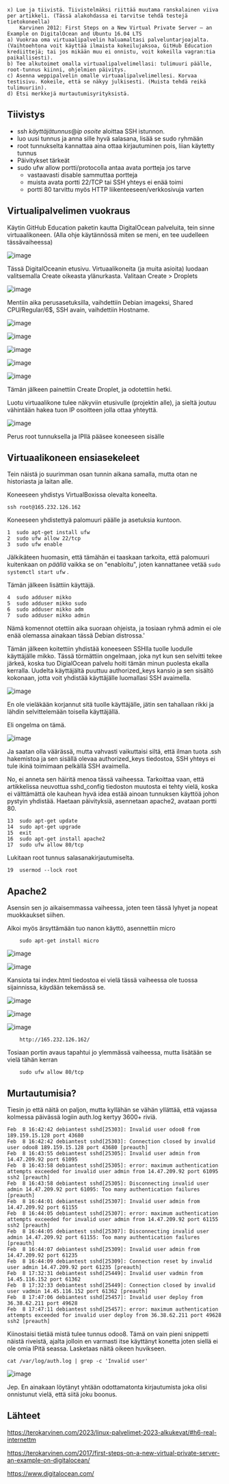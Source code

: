     
    x) Lue ja tiivistä. Tiivistelmäksi riittää muutama ranskalainen viiva per artikkeli. (Tässä alakohdassa ei tarvitse tehdä testejä tietokoneella)
        Karvinen 2012: First Steps on a New Virtual Private Server – an Example on DigitalOcean and Ubuntu 16.04 LTS
    a) Vuokraa oma virtuaalipalvelin haluamaltasi palveluntarjoajalta. (Vaihtoehtona voit käyttää ilmaista kokeilujaksoa, GitHub Education krediittejä; tai jos mikään muu ei onnistu, voit kokeilla vagran:tia paikallisesti).
    b) Tee alkutoimet omalla virtuaalipalvelimellasi: tulimuuri päälle, root-tunnus kiinni, ohjelmien päivitys.
    c) Asenna weppipalvelin omalle virtuaalipalvelimellesi. Korvaa testisivu. Kokeile, että se näkyy julkisesti. (Muista tehdä reikä tulimuuriin).
    d) Etsi merkkejä murtautumisyrityksistä.


## Tiivistys

- ssh _käyttäjätunnus_@_ip osoite_ aloittaa SSH istunnon.
- luo uusi tunnus ja anna sille hyvä salasana, lisää se sudo ryhmään
- root tunnukselta kannattaa aina ottaa kirjautuminen pois, liian käytetty tunnus
- Päivitykset tärkeät
- sudo ufw allow portti/protocolla antaa avata portteja jos tarve
    - vastaavasti disable sammuttaa portteja
    - muista avata portti 22/TCP tai SSH yhteys ei enää toimi
    - portti 80 tarvittu myös HTTP liikenteeseen/verkkosivuja varten


## Virtualipalvelimen vuokraus

Käytin GitHub Education paketin kautta DigitalOcean palveluita, tein sinne virtuaalikoneen. (Alla ohje käytännössä miten se meni, en tee uudelleen tässävaiheessa)

![image](https://user-images.githubusercontent.com/122888695/217696642-5dffb9da-8bd4-4188-b855-89ffa4d828d3.png)

Tässä DigitalOceanin etusivu. Virtuaalikoneita (ja muita asioita) luodaan valitsemalla Create oikeasta ylänurkasta. Valitaan Create > Droplets

![image](https://user-images.githubusercontent.com/122888695/217696773-5043539f-af2c-402b-a6b6-d68701d1a205.png)

Mentiin aika perusasetuksilla, vaihdettiin Debian imageksi, Shared CPU/Regular/6$, SSH avain, vaihdettiin Hostname.

![image](https://user-images.githubusercontent.com/122888695/217697053-0c798a26-c842-4617-ad84-64de9af1e5eb.png)

![image](https://user-images.githubusercontent.com/122888695/217697098-5fa417b9-9a4e-4c38-9e2a-fbf90876542c.png)

![image](https://user-images.githubusercontent.com/122888695/217697133-a3eb192c-96cf-4213-962f-5f63c0d0c0dc.png)

![image](https://user-images.githubusercontent.com/122888695/217697164-1dccba89-645d-401d-8dbf-ce0a14a124a2.png)

![image](https://user-images.githubusercontent.com/122888695/217697277-6c71c0bf-8171-4e86-abf6-29db888a3eb5.png)

Tämän jälkeen painettiin Create Droplet, ja odotettiin hetki.

Luotu virtuaalikone tulee näkyviin etusivulle (projektin alle), ja sieltä joutuu vähintään hakea tuon IP osoitteen jolla ottaa yhteyttä.

![image](https://user-images.githubusercontent.com/122888695/217697633-4f0c836f-0553-4b58-9796-8041417bb36e.png)

Perus root tunnuksella ja IPllä pääsee koneeseen sisälle


## Virtuaalikoneen ensiasekeleet

Tein näistä jo suurimman osan tunnin aikana samalla, mutta otan ne historiasta ja laitan alle.

Koneeseen yhdistys VirtualBoxissa olevalta koneelta.

    ssh root@165.232.126.162
    
Koneeseen yhdistettyä palomuuri päälle ja asetuksia kuntoon.

    1  sudo apt-get install ufw
    2  sudo ufw allow 22/tcp
    3  sudo ufw enable

Jälkikäteen huomasin, että tämähän ei taaskaan tarkoita, että palomuuri kuitenkaan on _päällä_ vaikka se on "enabloitu", joten kannattanee vetää `sudo systemctl start ufw` .

Tämän jälkeen lisättiin käyttäjä.

    4  sudo adduser mikko
    5  sudo adduser mikko sudo
    6  sudo adduser mikko adm
    7  sudo adduser mikko admin

Nämä komennot otettiin aika suoraan ohjeista, ja tosiaan ryhmä admin ei ole enää olemassa ainakaan tässä Debian distrossa.'

Tämän jälkeen koitettiin yhdistää koneeseen SSHlla tuolle luodulle käyttäjälle mikko. 
Tässä törmättiin ongelmaan, joka nyt kun sen selvitti tekee järkeä, koska tuo DigialOcean palvelu hoiti tämän minun puolesta ekalla kerralla. 
Uudelta käyttäjältä puuttuu authorized_keys kansio ja sen sisältö kokonaan, jotta voit yhdistää käyttäjälle luomallasi SSH avaimella.

![image](https://user-images.githubusercontent.com/122888695/217700112-e09d2999-64d4-484d-94be-7520378ceb7c.png)

En ole vieläkään korjannut sitä tuolle käyttäjälle, jätin sen tahallaan rikki ja lähdin selvittelemään toisella käyttäjällä.

Eli ongelma on tämä.

![image](https://user-images.githubusercontent.com/122888695/217701081-53104f32-b7bf-461c-9716-21764d2ad713.png)

Ja saatan olla väärässä, mutta vahvasti vaikuttaisi siltä, että ilman tuota .ssh hakemistoa ja sen sisällä olevaa authorized_keys tiedostoa, SSH yhteys ei tule ikinä toimimaan pelkällä SSH avaimella.

No, ei anneta sen häiritä menoa tässä vaiheessa. Tarkoittaa vaan, että artikkelissa neuvottua sshd_config tiedoston muutosta ei tehty vielä, koska ei välttämättä ole kauhean hyvä idea estää ainoan tunnuksen käyttöä johon pystyin yhdistää. Haetaan päivityksiä, asennetaan apache2, avataan portti 80.

    13  sudo apt-get update
    14  sudo apt-get upgrade
    15  exit
    16  sudo apt-get install apache2
    17  sudo ufw allow 80/tcp
   

Lukitaan root tunnus salasanakirjautumiselta.

    19  usermod --lock root



## Apache2

Asensin sen jo aikaisemmassa vaiheessa, joten teen tässä lyhyet ja nopeat muokkaukset siihen.

Alkoi myös ärsyttämään tuo nanon käyttö, asennettiin micro

        sudo apt-get install micro

![image](https://user-images.githubusercontent.com/122888695/217703894-4f6a6838-d662-4d73-bf5d-72453c8281a7.png)

![image](https://user-images.githubusercontent.com/122888695/217704432-58e022d6-eaa2-44b2-b10d-003d3726e02f.png)

Kansiota tai index.html tiedostoa ei vielä tässä vaiheessa ole tuossa sijainnissa, käydään tekemässä se.

![image](https://user-images.githubusercontent.com/122888695/217704910-5ec94b0f-59d8-487c-a361-19db02c6d36d.png)

![image](https://user-images.githubusercontent.com/122888695/217704686-2f16145e-9957-4eff-a7f8-08271361ad7e.png)

![image](https://user-images.githubusercontent.com/122888695/217705160-f90260f2-7503-4b81-9959-03efe66ceb31.png)


        http://165.232.126.162/

Tosiaan portin avaus tapahtui jo ylemmässä vaiheessa, mutta lisätään se vielä tähän kerran

        sudo ufw allow 80/tcp
        
        
## Murtautumisia?

Tiesin jo että näitä on paljon, mutta kyllähän se vähän yllättää, että vajassa kolmessa päivässä logiin auth.log kertyy 3600+ riviä.
        
    Feb  8 16:42:42 debiantest sshd[25303]: Invalid user odoo8 from 189.159.15.128 port 43680
    Feb  8 16:42:42 debiantest sshd[25303]: Connection closed by invalid user odoo8 189.159.15.128 port 43680 [preauth]
    Feb  8 16:43:55 debiantest sshd[25305]: Invalid user admin from 14.47.209.92 port 61095
    Feb  8 16:43:58 debiantest sshd[25305]: error: maximum authentication attempts exceeded for invalid user admin from 14.47.209.92 port 61095 ssh2 [preauth]
    Feb  8 16:43:58 debiantest sshd[25305]: Disconnecting invalid user admin 14.47.209.92 port 61095: Too many authentication failures [preauth]
    Feb  8 16:44:01 debiantest sshd[25307]: Invalid user admin from 14.47.209.92 port 61155
    Feb  8 16:44:05 debiantest sshd[25307]: error: maximum authentication attempts exceeded for invalid user admin from 14.47.209.92 port 61155 ssh2 [preauth]
    Feb  8 16:44:05 debiantest sshd[25307]: Disconnecting invalid user admin 14.47.209.92 port 61155: Too many authentication failures [preauth]
    Feb  8 16:44:07 debiantest sshd[25309]: Invalid user admin from 14.47.209.92 port 61235
    Feb  8 16:44:09 debiantest sshd[25309]: Connection reset by invalid user admin 14.47.209.92 port 61235 [preauth]
    Feb  8 17:32:31 debiantest sshd[25449]: Invalid user vadmin from 14.45.116.152 port 61362
    Feb  8 17:32:33 debiantest sshd[25449]: Connection closed by invalid user vadmin 14.45.116.152 port 61362 [preauth]
    Feb  8 17:47:06 debiantest sshd[25457]: Invalid user deploy from 36.38.62.211 port 49628
    Feb  8 17:47:11 debiantest sshd[25457]: error: maximum authentication attempts exceeded for invalid user deploy from 36.38.62.211 port 49628 ssh2 [preauth]

Kiinostaisi tietää mistä tulee tunnus odoo8. Tämä on vain pieni snippetti näistä riveistä, ajalta jolloin en varmasti itse käyttänyt konetta joten siellä ei ole omia IPitä seassa. Lasketaas näitä oikeen huvikseen.

    cat /var/log/auth.log | grep -c 'Invalid user' 
    
![image](https://user-images.githubusercontent.com/122888695/217709767-10028c3e-fa00-4e1b-9724-01b4da25aed2.png)

Jep. En ainakaan löytänyt yhtään odottamatonta kirjautumista joka olisi onnistunut vielä, että siitä joku boonus.


## Lähteet

https://terokarvinen.com/2023/linux-palvelimet-2023-alkukevat/#h6-real-internettm

https://terokarvinen.com/2017/first-steps-on-a-new-virtual-private-server-an-example-on-digitalocean/

https://www.digitalocean.com/
